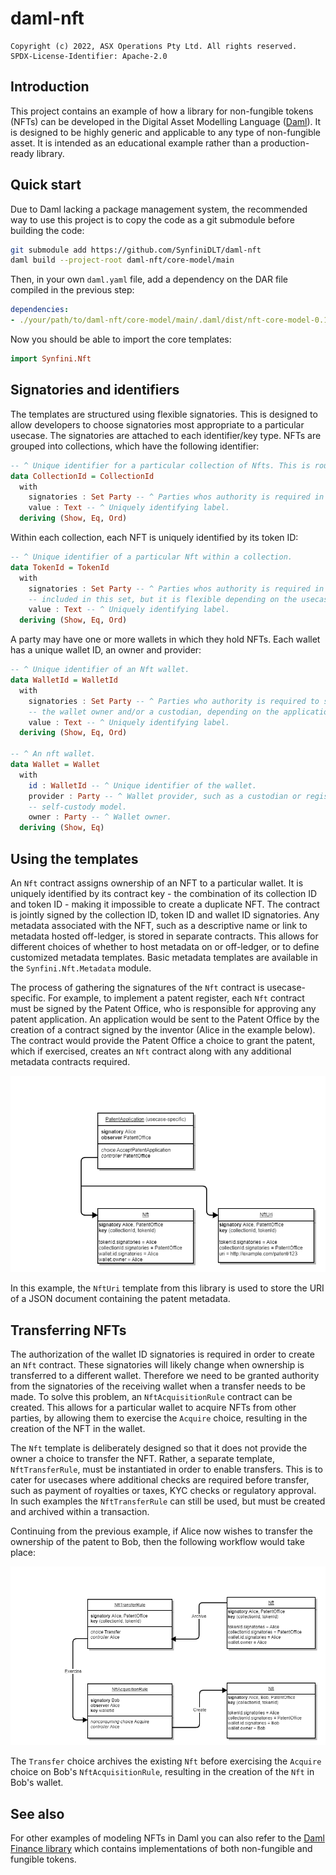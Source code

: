 # daml-nft

    Copyright (c) 2022, ASX Operations Pty Ltd. All rights reserved.
    SPDX-License-Identifier: Apache-2.0

## Introduction

This project contains an example of how a library for non-fungible tokens (NFTs) can be developed in the Digital
Asset Modelling Language ([Daml](https://daml.com)). It is designed to be highly generic and applicable to any type
of non-fungible asset. It is intended as an educational example rather than a production-ready library.

## Quick start

Due to Daml lacking a package management system, the recommended way to use this project is to copy the code as a git
submodule before building the code:

```bash
git submodule add https://github.com/SynfiniDLT/daml-nft
daml build --project-root daml-nft/core-model/main
```

Then, in your own `daml.yaml` file, add a dependency on the DAR file compiled in the previous step:

```yaml
dependencies:
- ./your/path/to/daml-nft/core-model/main/.daml/dist/nft-core-model-0.1.0.dar
```

Now you should be able to import the core templates:

```haskell
import Synfini.Nft
```

## Signatories and identifiers

The templates are structured using flexible signatories. This is designed to allow developers to choose signatories most
appropriate to a particular usecase. The signatories are attached to each identifier/key type. NFTs are grouped into
collections, which have the following identifier:

```haskell
-- ^ Unique identifier for a particular collection of Nfts. This is roughly analgous to an ERC-721 contract address.
data CollectionId = CollectionId
  with
    signatories : Set Party -- ^ Parties whos authority is required in order to mint Nfts within the collection.
    value : Text -- ^ Uniquely identifying label.
  deriving (Show, Eq, Ord)
```

Within each collection, each NFT is uniquely identified by its token ID:

```haskell
-- ^ Unique identifier of a particular Nft within a collection.
data TokenId = TokenId
  with
    signatories : Set Party -- ^ Parties whos authority is required in order to mint the Nft. The isser will usually be
    -- included in this set, but it is flexible depending on the usecase.
    value : Text -- ^ Uniquely identifying label.
  deriving (Show, Eq, Ord)
```

A party may have one or more wallets in which they hold NFTs. Each wallet has a unique wallet ID, an owner and provider:

```haskell
-- ^ Unique identifier of an Nft wallet.
data WalletId = WalletId
  with
    signatories : Set Party -- ^ Parties who authority is required to send an Nft to a particular wallet. Can include
    -- the wallet owner and/or a custodian, depending on the application. 
    value : Text -- ^ Uniquely identifying label.
  deriving (Show, Eq, Ord)

-- ^ An nft wallet.
data Wallet = Wallet
  with
    id : WalletId -- ^ Unique identifier of the wallet.
    provider : Party -- ^ Wallet provider, such as a custodian or registry operator. Can be the same as 'owner' for a
    -- self-custody model.
    owner : Party -- ^ Wallet owner.
  deriving (Show, Eq)
```

## Using the templates

An `Nft` contract assigns ownership of an NFT to a particular wallet. It is uniquely identified by its contract key -
the combination of its collection ID and token ID - making it impossible to create a duplicate NFT. The contract is
jointly signed by the collection ID, token ID and wallet ID signatories. Any metadata associated with the NFT, such as
a descriptive name or link to metadata hosted off-ledger, is stored in separate contracts. This allows for different
choices of whether to host metadata on or off-ledger, or to define customized metadata templates. Basic metadata
templates are available in the `Synfini.Nft.Metadata` module.

The process of gathering the signatures of the `Nft` contract is usecase-specific. For example, to implement a patent
register, each `Nft` contract must be signed by the Patent Office, who is responsible for approving any patent
application. An application would be sent to the Patent Office by the creation of a contract signed by the inventor 
(Alice in the example below). The contract would provide the Patent Office a choice to grant the patent, which if
exercised, creates an `Nft` contract along with any additional metadata contracts required.

![plot](./diagrams/PatentApproval.png)

In this example, the `NftUri` template from this library is used to store the URI of a JSON document containing the
patent metadata.

## Transferring NFTs

The authorization of the wallet ID signatories is required in order to create an `Nft` contract. These signatories will
likely change when ownership is transferred to a different wallet. Therefore we need to be granted authority from the
signatories of the receiving wallet when a transfer needs to be made. To solve this problem, an `NftAcquisitionRule`
contract can be created. This allows for a particular wallet to acquire NFTs from other parties, by allowing them to
exercise the `Acquire` choice, resulting in the creation of the NFT in the wallet.

The `Nft` template is deliberately designed so that it does not provide the owner a choice to transfer the NFT. Rather,
a separate template, `NftTransferRule`, must be instantiated in order to enable transfers. This is to cater for
usecases where additional checks are required before transfer, such as payment of royalties or taxes, KYC checks or
regulatory approval. In such examples the `NftTransferRule` can still be used, but must be created and archived within
a transaction.

Continuing from the previous example, if Alice now wishes to transfer the ownership of the patent to Bob, then the
following workflow would take place:

![plot](./diagrams/NftTransfer.png)

The `Transfer` choice  archives the existing `Nft` before exercising the `Acquire` choice on Bob's
`NftAcquisitionRule`, resulting in the creation of the `Nft` in Bob's wallet.

## See also

For other examples of modeling NFTs in Daml you can also refer to the
[Daml Finance library](https://docs.daml.com/daml-finance/index.html) which contains implementations of both
non-fungible and fungible tokens.

